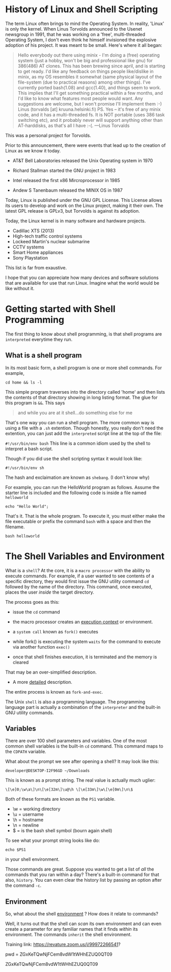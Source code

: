 History of Linux and Shell Scripting
===
The term Linux often brings to mind the Operating System. In reality, 'Linux' is only the kernel. When Linus Torvolds announced to the Usenet newsgroup in 1991, that he was working on a 'free', multi-threaded Operating System, I don't even think he himself invisioned the explosive adoption of his project. It was meant to be small. Here's where it all began:

>Hello everybody out there using minix - I'm doing a (free) operating system (just a hobby, won't be big and professional like gnu) for 386(486) AT clones. This has been brewing since april, and is starting to get ready. I'd like any feedback on things people like/dislike in minix, as my OS resembles it somewhat (same physical layout of the file-system (due to practical reasons) among other things). I've currently ported bash(1.08) and gcc(1.40), and things seem to work. This implies that I'll get something practical within a few months, and I'd like to know what features most people would want. Any suggestions are welcome, but I won't promise I'll implement them :-) Linus (torvalds [at] kruuna.helsinki.fi) PS. Yes – it's free of any minix code, and it has a multi-threaded fs. It is NOT portable (uses 386 task switching etc), and it probably never will support anything other than AT-harddisks, as that's all I have :-(. —Linus Torvalds

This was a personal project for Torvolds. 

Prior to this announcement, there were events that lead up to the creation of Linux as we know it today.

- AT&T Bell Laboratories released the Unix Operating system in 1970

- Richard Stallman started the GNU project in 1983

- Intel released the first x86 Mircroprocessor in 1985

- Andew S Tanenbaum released the MINIX OS in 1987


Today, Linux is published under the GNU GPL License. This License allows its users to develop and work on the Linux project, making it their own. The latest GPL release is GPLv3, but Torvolds is against its adoption.

Today, the Linux kernel is in many software and hardware projects.

- Cadillac XTS (2013)
- High-tech traffic control systems
- Lockeed Martin's nuclear submarine
- CCTV systems
- Smart Home appliances
- Sony Playstation

This list is far from exaustive. 

I hope that you can appreciate how many devices and software solutions that are available for use that run Linux. Imagine what the world would be like without it.


Getting started with Shell Programming
===
The first thing to know about shell programming, is that shell programs are `interpreted` everytime they run.

## What is a shell program

In its most basic form, a shell program is one or more shell commands.
For example, 


```
cd home && ls -l

```
This simple program traverses into the directory called 'home' and then lists the contents of that directory showing in long listing format.  The glue for this program is `&&`. This says 

> and while you are at it shell...do something else for me

That's one way you can run a shell program. The more common way is using a file with a `.sh` extention. Though honestly, you really don't need the extention, you can just add the `interpreted` script line at the top of the file: 

`#!/usr/bin/env bash`
This line is a common idiom used by the shell to interpret a bash script.

Though if you did use the shell scripting syntax it would look like:

`#!/usr/bin/env sh`

The hash and exclaimation are known as `shebang`. (I don't know why)

For example, you can run the HelloWorld program as follows. Assume the starter line is included and the following code is inside a file named
`helloworld`

```
echo "Hello World";

```
That's it. That is the whole program. To execute it, you must either make the file executable or prefix the command `bash` with a space and then the filename. 

`bash helloworld` 


The Shell Variables and Environment
===
What is a `shell`? At the core, it is a `macro processor` with the ability to execute commands. For example, if a user wanted to see contents of a specific directory, they would first issue the GNU utility command `cd` followed by the name of the directory. This command, once executed, places the user *inside* the target directory.

The process goes as this:
- issue the `cd` command
- the macro processor creates an [execution context]('https://www.gnu.org/software/bash/manual/html_node/Command-Execution-Environment.html')
or environment.


- a `system call` known as `fork()` executes

- while fork() is executing the system `waits` for the command to execute via another function `exec()`

- once that shell finishes execution, it is terminated and the memory is cleared

That may be an over-simplified description.

- A more [detailed]('https://www.gnu.org/software/bash/manual/html_node/Shell-Operation.html') description. 

The entire process is known as `fork-and-exec`.

The Unix `shell` is also a programming language. The programming language part is actually a combination of the `interpreter` and the built-in GNU utility commands.


## Variables
There are over 100 shell parameters and variables.
One of the most common shell variables is the built-in `cd` command.
This command maps to the `CDPATH` variable.

What about the prompt we see after opening a shell? It may look like this:

`developer@DESKTOP-I2F96GD ~/Downloads`

This is known as a prompt string. The real value is actually much uglier:

`\[\e]0;\w\a\]\n\[\e[32m\]\u@\h \[\e[33m\]\w\[\e[0m\]\n\$`

Both of these formats are known as the `PS1` variable.
-   \w = working directory
- \u = username
- \h = hostname
- \n = newline
- \$ = is the bash shell symbol (bourn again shell)

To see what your prompt string looks like do:
```
echo $PS1
```
in your shell environment.

Those commands are great. Suppose you wanted to get a list of *all* the commands that you ran within a day? There's a built-in command for that also, `history`.  You can even clear the history list by passing an option after the command `-c`. 

## Environment
So, what about the shell [environment]('https://www.gnu.org/software/bash/manual/html_node/Environment.html') ? How does it relate to commands?

Well, it turns out that the shell can *scan* its own environment and can even create a parameter for any familiar names that it finds *within* its environment. The commands `inherit` the shell environment.






Training link: https://revature.zoom.us/j/99972266541?



pwd = ZGxKeTQwNjFCem8vdW1tWHhEZUQ0QT09


ZGxKeTQwNjFCem8vdW1tWHhEZUQ0QT09